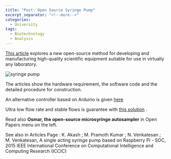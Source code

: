 ```yaml
---
title: "Post: Open Source Syringe Pump"
excerpt_separator: "<!--more-->"
categories:
  - University
tags:
  - Biotechnology
  - Analysis
---
```


[This article](https://www.appropedia.org/Open-source_syringe_pump) explores a new open-source method for developing and manufacturing high-quality scientific equipment suitable for use in virtually any laboratory. 


![syringe pump](https://www.appropedia.org/w/images/0/08/Double-pump.jpg)

The articles show the hardware requirement, the software code and the detailed procedure for construction.

An alternative controller based on Arduino is given [here](http://www.thepulsar.be/article/arduino-controller-for-our-low-cost-syringe-pump/)

Ultra low flow rate and stable flows is guarantee with [this solution](http://www.thepulsar.be/article/ultra-low-flow-rates-with-diy-syringes-pumps) .

Read also **Osmar, the open-source microsyringe autosampler** in Open Papers menu on the left.

See also in Articles Page : K. Akash ; M. Pramoth Kumar ; N. Venkatesan ; M. Venkatesan, A single acting syringe pump based on Raspberry Pi - SOC,  2015 IEEE International Conference on Computational Intelligence and Computing Research (ICCIC)



